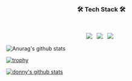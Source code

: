 
<h3 align="center"><b>🛠 Tech Stack 🛠</b></h3>
</br>
<p align="center">
<img src="https://img.shields.io/badge/HTML5-E34F26?style=flat-square&logo=HTML5&logoColor=white"/></a> &nbsp
<img src="https://img.shields.io/badge/CSS3-1572B6?style=flat-square&logo=CSS3&logoColor=white"/></a> &nbsp
<img src="https://img.shields.io/badge/JavaScript-F7DF1E?style=flat-square&logo=JavaScript&logoColor=white"/></a> &nbsp</br>


![Anurag's github stats](https://github-readme-stats.vercel.app/api?username=donny&show_icons=true&theme=tokyonight)


[![trophy](https://github-profile-trophy.vercel.app/?username=donny)](https://github.com/ryo-ma/github-profile-trophy)

[![donny's github stats](https://github-readme-stats.vercel.app/api/top-langs/?username=donny&show_icons=true&hide_border=true&title_color=004386&icon_color=004386&layout=compact)](https://github.com/donny)

